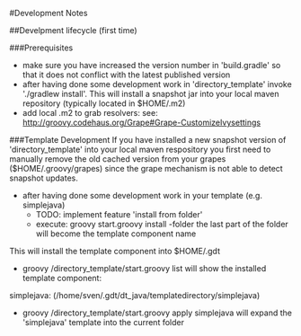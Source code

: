 #Development Notes


##Develpment lifecycle (first time)

###Prerequisites
* make sure you have increased the version number in 'build.gradle' so that it does not conflict with the
latest published version
* after having done some development work in 'directory_template' invoke './gradlew install'. This will install
a snapshot jar into your local maven repository (typically located in $HOME/.m2)
* add local .m2 to grab resolvers: see: http://groovy.codehaus.org/Grape#Grape-CustomizeIvysettings

###Template Development
If you have installed a new snapshot version of 'directory_template' into your local maven respository
you first need to manually remove the old cached version from your grapes ($HOME/.groovy/grapes) since the grape mechanism
is not able to detect snapshot updates.

* after having done some development work in your template (e.g. simplejava)
  * TODO: implement feature 'install from folder'
  * execute: groovy start.groovy install -folder <somefolder>
  the last part of the folder will become the template component name

This will install the template component into $HOME/.gdt

* groovy <path to>/directory_template/start.groovy list
will show the installed template component:

 simplejava: (/home/sven/.gdt/dt_java/templatedirectory/simplejava)

* groovy <path to>/directory_template/start.groovy apply simplejava
  will expand the 'simplejava' template into the current folder

